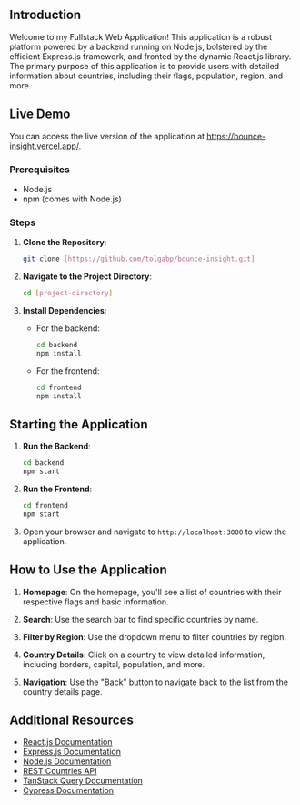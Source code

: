 ## Introduction

Welcome to my Fullstack Web Application! This application is a robust platform powered by a backend running on Node.js, bolstered by the efficient Express.js framework, and fronted by the dynamic React.js library. The primary purpose of this application is to provide users with detailed information about countries, including their flags, population, region, and more.

## Live Demo

You can access the live version of the application at https://bounce-insight.vercel.app/.

### Prerequisites

- Node.js
- npm (comes with Node.js)

### Steps

1. **Clone the Repository**: 
   ```bash
   git clone [https://github.com/tolgabp/bounce-insight.git]
   ```

2. **Navigate to the Project Directory**:
   ```bash
   cd [project-directory]
   ```

3. **Install Dependencies**:
   - For the backend:
     ```bash
     cd backend
     npm install
     ```
   - For the frontend:
     ```bash
     cd frontend
     npm install
     ```

## Starting the Application

1. **Run the Backend**:
   ```bash
   cd backend
   npm start
   ```

2. **Run the Frontend**:
   ```bash
   cd frontend
   npm start
   ```

3. Open your browser and navigate to `http://localhost:3000` to view the application.

## How to Use the Application

1. **Homepage**: On the homepage, you'll see a list of countries with their respective flags and basic information.

2. **Search**: Use the search bar to find specific countries by name.

3. **Filter by Region**: Use the dropdown menu to filter countries by region.

4. **Country Details**: Click on a country to view detailed information, including borders, capital, population, and more.

5. **Navigation**: Use the "Back" button to navigate back to the list from the country details page.

## Additional Resources

- [React.js Documentation](https://reactjs.org/docs/getting-started.html)
- [Express.js Documentation](https://expressjs.com/)
- [Node.js Documentation](https://nodejs.org/en/docs/)
- [REST Countries API](https://restcountries.com/)
- [TanStack Query Documentation](https://tanstack.com/query/latest/docs/react/overview)
- [Cypress Documentation](https://docs.cypress.io/guides/overview/why-cypress)
